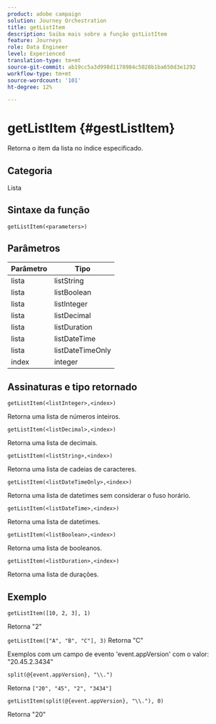```yaml
---
product: adobe campaign
solution: Journey Orchestration
title: getListItem
description: Saiba mais sobre a função gstListItem
feature: Journeys
role: Data Engineer
level: Experienced
translation-type: tm+mt
source-git-commit: ab19cc5a3d998d1178984c5028b1ba650d3e1292
workflow-type: tm+mt
source-wordcount: '101'
ht-degree: 12%

---
```



# getListItem {#gestListItem}

Retorna o item da lista no índice especificado.

## Categoria

Lista

## Sintaxe da função

`getListItem(<parameters>)`

## Parâmetros

| Parâmetro | Tipo |
|-----------|------------------|
| lista | listString |
| lista | listBoolean |
| lista | listInteger |
| lista | listDecimal |
| lista | listDuration |
| lista | listDateTime |
| lista | listDateTimeOnly |
| index | integer |

## Assinaturas e tipo retornado

`getListItem(<listInteger>,<index>)`

Retorna uma lista de números inteiros.

`getListItem(<listDecimal>,<index>)`

Retorna uma lista de decimais.

`getListItem(<listString>,<index>)`

Retorna uma lista de cadeias de caracteres.

`getListItem(<listDateTimeOnly>,<index>)`

Retorna uma lista de datetimes sem considerar o fuso horário.

`getListItem(<listDateTime>,<index>)`

Retorna uma lista de datetimes.

`getListItem(<listBoolean>,<index>)`

Retorna uma lista de booleanos.

`getListItem(<listDuration>,<index>)`

Retorna uma lista de durações.

## Exemplo

`getListItem([10, 2, 3], 1)`

Retorna &quot;2&quot;

`getListItem(["A", "B", "C"], 3)`
Retorna &quot;C&quot;

Exemplos com um campo de evento &#39;event.appVersion&#39; com o valor: &quot;20.45.2.3434&quot;

`split(@{event.appVersion}, "\\.")`

Retorna `["20", "45", "2", "3434"]`

`getListItem(split(@{event.appVersion}, "\\."), 0)`

Retorna &quot;20&quot;